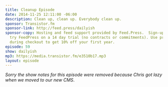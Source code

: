```yaml
---
title: Cleanup Episode
date: 2014-11-25 12:11:00 -06:00
description: Clean up, clean up. Everybody clean up.
sponsor: Transistor.fm
sponsor-link: http://feed.press/dailyish
sponsor-copy: Hosting and feed support provided by Feed.Press.  Sign-up today and
  try FeedPress on a 14 day trial (no contracts or commitments). Use promo code "dailyish"
  during checkout to get 10% off your first year.
episode: 59
show: dailyish
mp3: https://media.transistor.fm/e3510b17.mp3
layout: episode
---
```


<em>Sorry the show notes for this episode were removed because Chris got lazy when we moved to our new CMS</em>.

